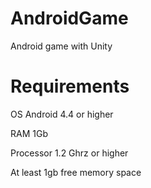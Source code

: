 # AndroidGame
Android game with Unity

# Requirements

OS Android 4.4 or higher

RAM 1Gb

Processor 1.2 Ghrz or higher

At least 1gb free memory space
